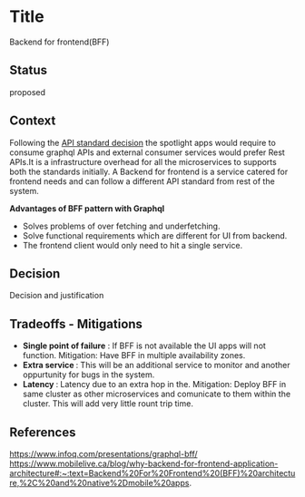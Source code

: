 # Title
Backend for frontend(BFF)

## Status
proposed 

## Context
Following the [API standard decision](./adr-api-standard.md) the spotlight apps would require to consume graphql APIs and external consumer services would prefer Rest APIs.It is a infrastructure overhead for all the microservices to supports both the standards initially. A Backend for frontend is a service catered for frontend needs and can follow a different API standard from rest of the system. 

<b>Advantages of BFF pattern with Graphql</b>

* Solves problems of over fetching and underfetching. 
* Solve functional requirements which are different for UI from backend.
* The frontend client would only need to hit a single service. 

## Decision
Decision and justification

## Tradeoffs - Mitigations

* <b> Single point of failure</b> : If BFF is not available the UI apps will not function. 
    Mitigation: Have BFF in multiple availability zones.
* <b> Extra service  </b> : This will be an additional service to monitor and another oppurtunity for bugs in the system. 
* <b> Latency </b> : Latency due to an extra hop in the.
    Mitigation: Deploy BFF in same cluster as other microservices and comunicate to them within the cluster. This will add very little rount trip time.

## References
https://www.infoq.com/presentations/graphql-bff/
https://www.mobilelive.ca/blog/why-backend-for-frontend-application-architecture#:~:text=Backend%20For%20Frontend%20(BFF)%20architecture,%2C%20and%20native%2Dmobile%20apps.
